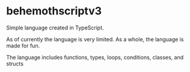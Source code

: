# behemothscriptv3
Simple language created in TypeScript.


As of currently the language is very limited. As a whole, the language is made for fun.

The language includes functions, types, loops, conditions, classes, and structs
